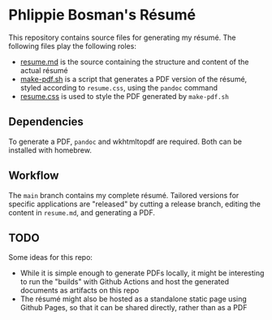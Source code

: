 # Phlippie Bosman's Résumé

This repository contains source files for generating my résumé. The following files play the following roles:

- [resume.md](resume.md) is the source containing the structure and content of the actual résumé
- [make-pdf.sh](make-pdf.sh) is a script that generates a PDF version of the résumé, styled according to `resume.css`, using the `pandoc` command
- [resume.css](resume.css) is used to style the PDF generated by `make-pdf.sh` 

## Dependencies

To generate a PDF, `pandoc` and wkhtmltopdf are required. Both can be installed with homebrew.

## Workflow

The `main` branch contains my complete résumé. Tailored versions for specific applications are "released" by cutting a release branch, editing the content in `resume.md`, and generating a PDF.

## TODO

Some ideas for this repo:

- While it is simple enough to generate PDFs locally, it might be interesting to run the "builds" with Github Actions and host the generated documents as artifacts on this repo
- The résumé might also be hosted as a standalone static page using Github Pages, so that it can be shared directly, rather than as a PDF
